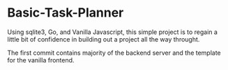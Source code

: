 # Basic-Task-Planner


Using sqlite3, Go, and Vanilla Javascript, this simple project is to regain a little
bit of confidence in building out a project all the way throught. 

The first commit contains majority of the backend server and the template for the 
vanilla frontend. 